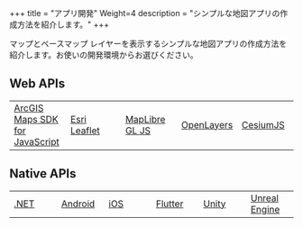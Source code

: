 +++
title = "アプリ開発"
Weight=4
description = "シンプルな地図アプリの作成方法を紹介します。"
+++

マップとベースマップ レイヤーを表示するシンプルな地図アプリの作成方法を紹介します。お使いの開発環境からお選びください。

## Web APIs

<table>
<tbody><tr>
<td style="width:20%"><a href="./create-startup-app-js">ArcGIS Maps SDK for JavaScript</td>
<td style="width:20%"><a href="./create-startup-app-esrileaflet">Esri Leaflet</a></td>
<td style="width:20%"><a href="./create-startup-app-maplibre">MapLibre GL JS</a></td>
<td style="width:20%"><a href="./create-startup-app-openlayers">OpenLayers</a></td>
<td style="width:20%"><a href="./create-startup-app-cesium">CesiumJS</a></td>
</tr></tbody>
</table>

## Native APIs

<table>
<tbody><tr>
<td style="width:calc(1/6*100%)"><a href="./create-startup-app-dotnet">.NET</a></td>
<td style="width:calc(1/6*100%)"><a href="./create-startup-app-android">Android</td>
<td style="width:calc(1/6*100%)"><a href="./create-startup-app-ios">iOS</a></td>
<td style="width:calc(1/6*100%)"><a href="./create-startup-app-flutter">Flutter</a></td>
<td style="width:calc(1/6*100%)"><a href="./create-startup-app-unity">Unity</a></td>
<td style="width:calc(1/6*100%)"><a href="./create-startup-app-unreal-engine">Unreal Engine</a></td>
</tr></tbody>
</table>


